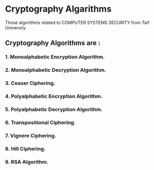 # Cryptography Algarithms
Those algorithms related to COMPUTER SYSTEMS SECURITY from Taif University.
## Cryptography Algorithms are :
### 1. Monoalphabetic Encryption Algorithm.
### 2. Monoalphabetic Decryption Algorithm.
### 3. Ceaser Ciphering.
### 4. Polyalphabetic Encryption Algorithm.
### 5. Polyalphabetic Decryption Algorithm.
### 6. Transpositional Ciphering.
### 7. Vignere Ciphering.
### 8. Hill Ciphering.
### 9. RSA Algorithm.
